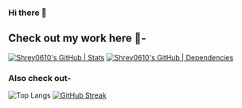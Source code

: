 ### Hi there 👋
## Check out my work here 🚀-
[![Shrey0610's GitHub | Stats](https://stats.quine.sh/Shrey0610/github?theme=dark)](https://quine.sh?utm_source=widgets&utm_campaign=Shrey0610)
[![Shrey0610's GitHub | Dependencies](https://stats.quine.sh/Shrey0610/dependencies?theme=dark)](https://quine.sh?utm_source=widgets&utm_campaign=Shrey0610)

### Also check out-
![Top Langs](https://github-readme-stats.vercel.app/api/top-langs/?username=Shrey0610&langs_count=8)
[![GitHub Streak](https://streak-stats.demolab.com/?user=Shrey0610&theme=radical)](https://git.io/streak-stats)
